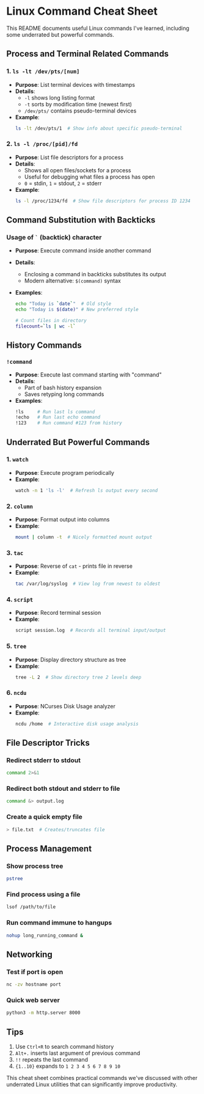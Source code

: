 # Linux Command Cheat Sheet

This README documents useful Linux commands I've learned, including some underrated but powerful commands.

## Process and Terminal Related Commands

### 1. `ls -lt /dev/pts/[num]`

- **Purpose**: List terminal devices with timestamps
- **Details**:
  - `-l` shows long listing format
  - `-t` sorts by modification time (newest first)
  - `/dev/pts/` contains pseudo-terminal devices
- **Example**:
  ```bash
  ls -lt /dev/pts/1  # Show info about specific pseudo-terminal
  ```

### 2. `ls -l /proc/[pid]/fd`

- **Purpose**: List file descriptors for a process
- **Details**:
  - Shows all open files/sockets for a process
  - Useful for debugging what files a process has open
  - `0` = stdin, `1` = stdout, `2` = stderr
- **Example**:
  ```bash
  ls -l /proc/1234/fd  # Show file descriptors for process ID 1234
  ```

## Command Substitution with Backticks

### Usage of `` ` `` (backtick) character

- **Purpose**: Execute command inside another command
- **Details**:
  - Enclosing a command in backticks substitutes its output
  - Modern alternative: `$(command)` syntax
- **Examples**:

  ```bash
  echo "Today is `date`"  # Old style
  echo "Today is $(date)" # New preferred style

  # Count files in directory
  filecount=`ls | wc -l`
  ```

## History Commands

### `!command`

- **Purpose**: Execute last command starting with "command"
- **Details**:
  - Part of bash history expansion
  - Saves retyping long commands
- **Examples**:
  ```bash
  !ls     # Run last ls command
  !echo   # Run last echo command
  !123    # Run command #123 from history
  ```

## Underrated But Powerful Commands

### 1. `watch`

- **Purpose**: Execute program periodically
- **Example**:
  ```bash
  watch -n 1 'ls -l'  # Refresh ls output every second
  ```

### 2. `column`

- **Purpose**: Format output into columns
- **Example**:
  ```bash
  mount | column -t  # Nicely formatted mount output
  ```

### 3. `tac`

- **Purpose**: Reverse of `cat` - prints file in reverse
- **Example**:
  ```bash
  tac /var/log/syslog  # View log from newest to oldest
  ```

### 4. `script`

- **Purpose**: Record terminal session
- **Example**:
  ```bash
  script session.log  # Records all terminal input/output
  ```

### 5. `tree`

- **Purpose**: Display directory structure as tree
- **Example**:
  ```bash
  tree -L 2  # Show directory tree 2 levels deep
  ```

### 6. `ncdu`

- **Purpose**: NCurses Disk Usage analyzer
- **Example**:
  ```bash
  ncdu /home  # Interactive disk usage analysis
  ```

## File Descriptor Tricks

### Redirect stderr to stdout

```bash
command 2>&1
```

### Redirect both stdout and stderr to file

```bash
command &> output.log
```

### Create a quick empty file

```bash
> file.txt  # Creates/truncates file
```

## Process Management

### Show process tree

```bash
pstree
```

### Find process using a file

```bash
lsof /path/to/file
```

### Run command immune to hangups

```bash
nohup long_running_command &
```

## Networking

### Test if port is open

```bash
nc -zv hostname port
```

### Quick web server

```bash
python3 -m http.server 8000
```

## Tips

1. Use `Ctrl+R` to search command history
2. `Alt+.` inserts last argument of previous command
3. `!!` repeats the last command
4. `{1..10}` expands to `1 2 3 4 5 6 7 8 9 10`

This cheat sheet combines practical commands we've discussed with other underrated Linux utilities that can significantly improve productivity.
